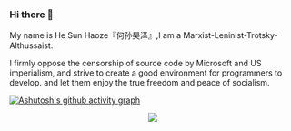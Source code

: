 ### Hi there 👋

My name is He Sun Haoze『何孙昊泽』,I am a Marxist-Leninist-Trotsky-Althussaist.

I firmly oppose the censorship of source code by Microsoft and US imperialism, and strive to create a good environment for programmers to develop. and let them enjoy the true freedom and peace of socialism.

[![Ashutosh's github activity graph](https://github-readme-activity-graph.vercel.app/graph?username=Ashutosh00710)](https://github.com/ashutosh00710/github-readme-activity-graph)

<div align="center"> <img src="https://github-readme-streak-stats.herokuapp.com/?user=sun0225SUN" /> </div>
